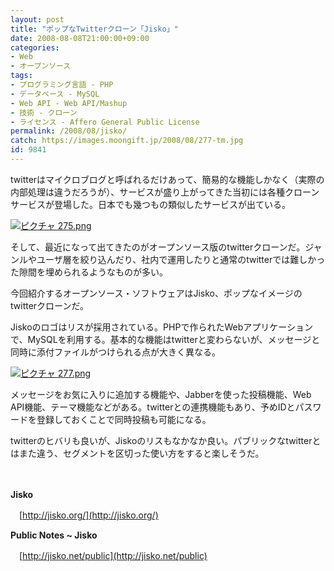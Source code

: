 ```yaml
---
layout: post
title: "ポップなTwitterクローン「Jisko」"
date: 2008-08-08T21:00:00+09:00
categories:
- Web
- オープンソース
tags: 
- プログラミング言語 - PHP
- データベース - MySQL
- Web API - Web API/Mashup
- 技術 - クローン
- ライセンス - Affero General Public License
permalink: /2008/08/jisko/
catch: https://images.moongift.jp/2008/08/277-tm.jpg
id: 9841
---
```

twitterはマイクロブログと呼ばれるだけあって、簡易的な機能しかなく（実際の内部処理は違うだろうが）、サービスが盛り上がってきた当初には各種クローンサービスが登場した。日本でも幾つもの類似したサービスが出ている。

  

[![ピクチャ 275.png](https://images.moongift.jp/2008/08/275-tm.jpg)](https://images.moongift.jp/2008/08/275.jpg)

  

そして、最近になって出てきたのがオープンソース版のtwitterクローンだ。ジャンルやユーザ層を絞り込んだり、社内で運用したりと通常のtwitterでは難しかった隙間を埋められるようなものが多い。

  

今回紹介するオープンソース・ソフトウェアはJisko、ポップなイメージのtwitterクローンだ。

  
  
<!--more-->  

Jiskoのロゴはリスが採用されている。PHPで作られたWebアプリケーションで、MySQLを利用する。基本的な機能はtwitterと変わらないが、メッセージと同時に添付ファイルがつけられる点が大きく異なる。

  

[![ピクチャ 277.png](https://images.moongift.jp/2008/08/277-tm.jpg)](https://images.moongift.jp/2008/08/277.jpg)

  

メッセージをお気に入りに追加する機能や、Jabberを使った投稿機能、Web API機能、テーマ機能などがある。twitterとの連携機能もあり、予めIDとパスワードを登録しておくことで同時投稿も可能になる。

  

twitterのヒバリも良いが、Jiskoのリスもなかなか良い。パブリックなtwitterとはまた違う、セグメントを区切った使い方をすると楽しそうだ。

  

　

  

**Jisko**  
  
　[http://jisko.org/](http://jisko.org/)

  

**Public Notes ~ Jisko**  
  
　[http://jisko.net/public](http://jisko.net/public)

  
